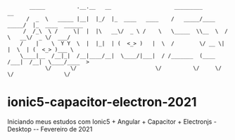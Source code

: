            _____          .__.__   __                    _________              __                
          /  _  \   _____ |__|  |_/  |_  ____   ____    /   _____/____    _____/  |_  ____  ______
         /  /_\  \ /     \|  |  |\   __\/  _ \ /    \   \_____  \\__  \  /    \   __\/  _ \/  ___/
        /    |    \  Y Y  \  |  |_|  | (  <_> )   |  \  /        \/ __ \|   |  \  | (  <_> )___ \ 
        \____|__  /__|_|  /__|____/__|  \____/|___|  / /_______  (____  /___|  /__|  \____/____  >
                \/      \/                         \/          \/     \/     \/                \/ 

# ionic5-capacitor-electron-2021
Iniciando meus estudos com Ionic5 + Angular + Capacitor + Electronjs - Desktop -- Fevereiro de 2021
